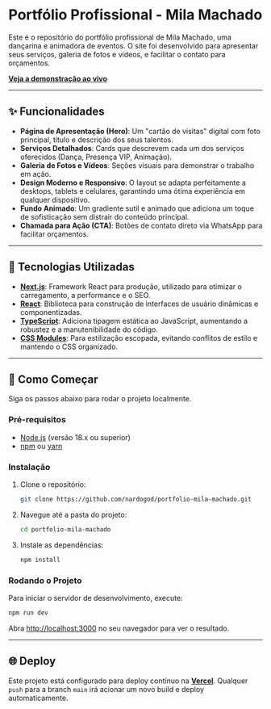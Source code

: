 # Portfólio Profissional - Mila Machado

Este é o repositório do portfólio profissional de Mila Machado, uma dançarina e animadora de eventos. O site foi desenvolvido para apresentar seus serviços, galeria de fotos e vídeos, e facilitar o contato para orçamentos.

**[Veja a demonstração ao vivo](https://portfolio-mila-machado.vercel.app/)**

---

## ✨ Funcionalidades

- **Página de Apresentação (Hero)**: Um "cartão de visitas" digital com foto principal, título e descrição dos seus talentos.
- **Serviços Detalhados**: Cards que descrevem cada um dos serviços oferecidos (Dança, Presença VIP, Animação).
- **Galeria de Fotos e Vídeos**: Seções visuais para demonstrar o trabalho em ação.
- **Design Moderno e Responsivo**: O layout se adapta perfeitamente a desktops, tablets e celulares, garantindo uma ótima experiência em qualquer dispositivo.
- **Fundo Animado**: Um gradiente sutil e animado que adiciona um toque de sofisticação sem distrair do conteúdo principal.
- **Chamada para Ação (CTA)**: Botões de contato direto via WhatsApp para facilitar orçamentos.

---

## 🚀 Tecnologias Utilizadas

- **[Next.js](https://nextjs.org/)**: Framework React para produção, utilizado para otimizar o carregamento, a performance e o SEO.
- **[React](https://reactjs.org/)**: Biblioteca para construção de interfaces de usuário dinâmicas e componentizadas.
- **[TypeScript](https://www.typescriptlang.org/)**: Adiciona tipagem estática ao JavaScript, aumentando a robustez e a manutenibilidade do código.
- **[CSS Modules](https://github.com/css-modules/css-modules)**: Para estilização escopada, evitando conflitos de estilo e mantendo o CSS organizado.

---

## 🏁 Como Começar

Siga os passos abaixo para rodar o projeto localmente.

### Pré-requisitos

- [Node.js](https://nodejs.org/en/) (versão 18.x ou superior)
- [npm](https://www.npmjs.com/) ou [yarn](https://yarnpkg.com/)

### Instalação

1.  Clone o repositório:
    ```bash
    git clone https://github.com/nardogod/portfolio-mila-machado.git
    ```
2.  Navegue até a pasta do projeto:
    ```bash
    cd portfolio-mila-machado
    ```
3.  Instale as dependências:
    ```bash
    npm install
    ```

### Rodando o Projeto

Para iniciar o servidor de desenvolvimento, execute:

```bash
npm run dev
```

Abra [http://localhost:3000](http://localhost:3000) no seu navegador para ver o resultado.

---

## 🌐 Deploy

Este projeto está configurado para deploy contínuo na **[Vercel](https://vercel.com/)**. Qualquer `push` para a branch `main` irá acionar um novo build e deploy automaticamente.

